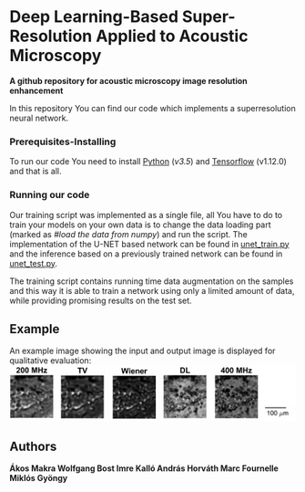 

# Deep Learning-Based Super-Resolution Applied to Acoustic Microscopy

**A github repository for acoustic microscopy image resolution enhancement**

In this repository You can find our code which implements a superresolution neural network.

### Prerequisites-Installing

To run our code You need to install [Python](https://www.python.org/)  (*v3.5*) and  [Tensorflow](https://www.tensorflow.org/) (v1.12.0) and that is all.

### Running our code
 Our training script was implemented as a single file, all You have to do to train your models on your own data is to change the data loading part (marked as *#load the data from numpy*) and run the script.
 The implementation of the U-NET based network can be found in  [unet_train.py](https://github.com/horan85/acousticmicroscope/blob/master/unet_train.py)
 and the inference based on a previously trained network can be found in  [unet_test.py](https://github.com/horan85/acousticmicroscope/blob/master/unet_test.py).

The training script contains running time data augmentation on the samples and this way it is able to train a network using only a limited amount of data, while providing promising results on the test set.

## Example
An example image showing the input and output image is displayed for qualitative evaluation:
![alt text](https://github.com/horan85/acousticmicroscope/raw/master/samples.png)
## Authors
**Ákos Makra
Wolfgang Bost
Imre Kalló
András Horváth
Marc Fournelle
Miklós Gyöngy** 
